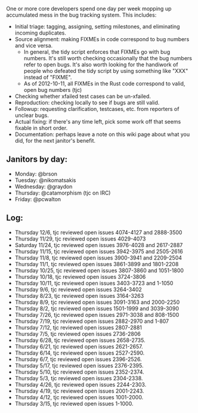 One or more core developers spend one day per week mopping up accumulated mess in the bug tracking system. This includes:

  - Initial triage: tagging, assigning, setting milestones, and eliminating incoming duplicates.
  - Source alignment: making FIXMEs in code correspond to bug numbers and vice versa.
      * In general, the tidy script enforces that FIXMEs go with bug numbers. It's still worth checking occasionally that the bug numbers refer to open bugs. It's also worth looking for the handiwork of people who defeated the tidy script by using something like "XXX" instead of "FIXME".
      * As of 2012-10-11, all FIXMEs in the Rust code correspond to valid, open bug numbers (tjc)
  - Checking whether xfailed test cases can be un-xfailed.
  - Reproduction: checking locally to see if bugs are still valid.
  - Followup: requesting clarification, testcases, etc. from reporters of unclear bugs. 
  - Actual fixing: if there's any time left, pick some work off that seems fixable in short order.
  - Documentation: perhaps leave a note on this wiki page about what you did, for the next janitor's benefit.

## Janitors by day:

  - Monday: @brson
  - Tuesday: @nikomatsakis
  - Wednesday: @graydon
  - Thursday: @catamorphism (tjc on IRC)
  - Friday: @pcwalton

## Log:
  - Thursday 12/6, tjc reviewed open issues 4074-4127 and 2888-3500
  - Thursday 11/29, tjc reviewed open issues 4029-4073
  - Saturday 11/24, tjc reviewed open issues 3976-4028 and 2617-2887
  - Thursday 11/15, tjc reviewed open issues 3942-3975 and 2505-2616
  - Thursday 11/8, tjc reviewed open issues 3900-3941 and 2209-2504
  - Thursday 11/1, tjc reviewed open issues 3861-3899 and 1801-2208
  - Thursday 10/25, tjc reviewed open issues 3807-3860 and 1051-1800
  - Thursday 10/18, tjc reviewed open issues 3724-3806
  - Thursday 10/11, tjc reviewed open issues 3403-3723 and 1-1050
  - Thursday 9/6, tjc reviewed open issues 3264-3402
  - Thursday 8/23, tjc reviewed open issues 3164-3263
  - Thursday 8/9, tjc reviewed open issues 3091-3163 and 2000-2250
  - Thursday 8/2, tjc reviewed open issues 1501-1999 and 3039-3090
  - Thursday 7/26, tjc reviewed open issues 2971-3038 and 808-1500
  - Thursday 7/19, tjc reviewed open issues 2882-2970 and 1-807
  - Thursday 7/12, tjc reviewed open issues 2807-2881
  - Thursday 7/5, tjc reviewed open issues 2736-2806
  - Thursday 6/28, tjc reviewed open issues 2658-2735.
  - Thursday 6/21, tjc reviewed open issues 2621-2657.
  - Thursday 6/14, tjc reviewed open issues 2527-2590.
  - Thursday 6/7, tjc reviewed open issues 2396-2526.
  - Thursday 5/17, tjc reviewed open issues 2376-2395.
  - Thursday 5/10, tjc reviewed open issues 2352-2374.
  - Thursday 5/3, tjc reviewed open issues 2304-2338.
  - Thursday 4/26, tjc reviewed open issues 2244-2303.
  - Thursday 4/19, tjc reviewed open issues 2001-2243.
  - Thursday 4/12, tjc reviewed open issues 1001-2000.
  - Thursday 3/15, tjc reviewed open issues 1-1000.